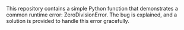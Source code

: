 This repository contains a simple Python function that demonstrates a common runtime error: ZeroDivisionError. The bug is explained, and a solution is provided to handle this error gracefully.